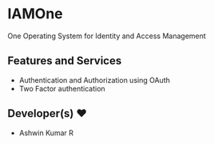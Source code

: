 # IAMOne
One Operating System for Identity and Access Management 

## Features and Services
- Authentication and Authorization using OAuth 
- Two Factor authentication 

## Developer(s) ❤️
- Ashwin Kumar R 
